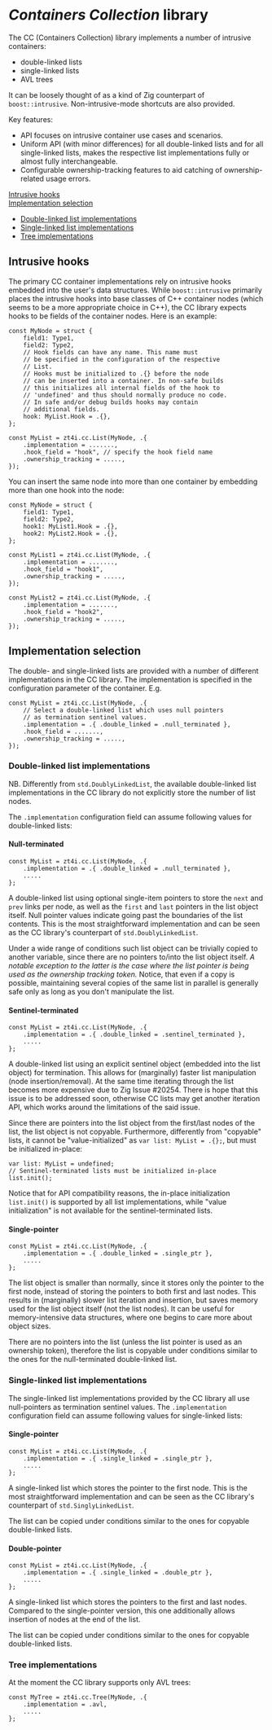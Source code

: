 # _Containers Collection_ library

The CC (Containers Collection) library implements a number of intrusive containers:
- double-linked lists
- single-linked lists
- AVL trees

It can be loosely thought of as a kind of Zig counterpart of `boost::intrusive`.
Non-intrusive-mode shortcuts are also provided.

Key features:
- API focuses on intrusive container use cases and scenarios.
- Uniform API (with minor differences) for all double-linked lists and for all single-linked lists, makes the respective list implementations fully or almost fully interchangeable.
- Configurable ownership-tracking features to aid catching of ownership-related usage errors.

[Intrusive hooks](#intrusive-hooks)  
[Implementation selection](#implementation-selection)
- [Double-linked list implementations](#double-linked-list-implementations)
- [Single-linked list implementations](#single-linked-list-implementations)
- [Tree implementations](#tree-implementations)

## Intrusive hooks

The primary CC container implementations rely on intrusive hooks embedded into the user's data structures. While `boost::intrusive` primarily places the intrusive hooks into base classes of C++ container nodes (which seems to be a more appropriate choice in C++), the CC library expects hooks to be fields of the container nodes. Here is an example:
```
const MyNode = struct {
    field1: Type1,
    field2: Type2,
    // Hook fields can have any name. This name must
    // be specified in the configuration of the respective
    // List.
    // Hooks must be initialized to .{} before the node
    // can be inserted into a container. In non-safe builds
    // this initializes all internal fields of the hook to
    // 'undefined' and thus should normally produce no code.
    // In safe and/or debug builds hooks may contain
    // additional fields.
    hook: MyList.Hook = .{},
};

const MyList = zt4i.cc.List(MyNode, .{
    .implementation = .......,
    .hook_field = "hook", // specify the hook field name
    .ownership_tracking = .....,
});
```

You can insert the same node into more than one container by embedding more than one hook into the node:
```
const MyNode = struct {
    field1: Type1,
    field2: Type2,
    hook1: MyList1.Hook = .{},
    hook2: MyList2.Hook = .{},
};

const MyList1 = zt4i.cc.List(MyNode, .{
    .implementation = .......,
    .hook_field = "hook1",
    .ownership_tracking = .....,
});

const MyList2 = zt4i.cc.List(MyNode, .{
    .implementation = .......,
    .hook_field = "hook2",
    .ownership_tracking = .....,
});
```

## Implementation selection

The double- and single-linked lists are provided with a number of different implementations in the CC library. The implementation is specified in the configuration parameter of the container. E.g.
```
const MyList = zt4i.cc.List(MyNode, .{
    // Select a double-linked list which uses null pointers
    // as termination sentinel values.
    .implementation = .{ .double_linked = .null_terminated },
    .hook_field = .......,
    .ownership_tracking = .....,
});
```

### Double-linked list implementations

NB. Differently from `std.DoublyLinkedList`, the available double-linked list implementations in the CC library do not explicitly store the number of list nodes.

The `.implementation` configuration field can assume following values for double-linked lists:

#### Null-terminated
```
const MyList = zt4i.cc.List(MyNode, .{
    .implementation = .{ .double_linked = .null_terminated },
    .....
};
```
A double-linked list using optional single-item pointers to store the `next` and `prev` links per node, as well as the `first` and `last` pointers in the list object itself. Null pointer values indicate going past the boundaries of the list contents. This is the most straightforward implementation and can be seen as the CC library's counterpart of `std.DoublyLinkedList`.

Under a wide range of conditions such list object can be trivially copied to another variable, since there are no pointers to/into the list object itself. _A notable exception to the latter is the case where the list pointer is being used as the ownership tracking token._ Notice, that even if a copy is possible, maintaining several copies of the same list in parallel is generally safe only as long as you don't manipulate the list.

#### Sentinel-terminated
```
const MyList = zt4i.cc.List(MyNode, .{
    .implementation = .{ .double_linked = .sentinel_terminated },
    .....
};
```
A double-linked list using an explicit sentinel object (embedded into the list object) for termination. This allows for (marginally) faster list manipulation (node insertion/removal). At the same time iterating through the list becomes more expensive due to Zig Issue #20254. There is hope that this issue is to be addressed soon, otherwise CC lists may get another iteration API, which works around the limitations of the said issue.  

Since there are pointers into the list object from the first/last nodes of the list, the list object is not copyable. Furthermore, differently from "copyable" lists, it cannot be "value-initialized" as `var list: MyList = .{};`, but must be initialized in-place:
```
var list: MyList = undefined;
// Sentinel-terminated lists must be initialized in-place
list.init();
```
Notice that for API compatibility reasons, the in-place initialization `list.init()` is supported by all list implementations, while "value initialization" is not available for the sentinel-terminated lists.

#### Single-pointer
```
const MyList = zt4i.cc.List(MyNode, .{
    .implementation = .{ .double_linked = .single_ptr },
    .....
};
```
The list object is smaller than normally, since it stores only the pointer to the first node, instead of storing the pointers to both first and last nodes. This results in (marginally) slower list iteration and insertion, but saves memory used for the list object itself (not the list nodes). It can be useful for memory-intensive data structures, where one begins to care more about object sizes.

There are no pointers into the list (unless the list pointer is used as an ownership token), therefore the list is copyable under conditions similar to the ones for the null-terminated double-linked list.

### Single-linked list implementations

The single-linked list implementations provided by the CC library all use null-pointers as termination sentinel values. The `.implementation` configuration field can assume following values for single-linked lists:

#### Single-pointer
```
const MyList = zt4i.cc.List(MyNode, .{
    .implementation = .{ .single_linked = .single_ptr },
    .....
};
```
A single-linked list which stores the pointer to the first node. This is the most straightforward implementation and can be seen as the CC library's counterpart of `std.SinglyLinkedList`.

The list can be copied under conditions similar to the ones for copyable double-linked lists.

#### Double-pointer
```
const MyList = zt4i.cc.List(MyNode, .{
    .implementation = .{ .single_linked = .double_ptr },
    .....
};
```
A single-linked list which stores the pointers to the first and last nodes. Compared to the single-pointer version, this one additionally allows insertion of nodes at the end of the list.

The list can be copied under conditions similar to the ones for copyable double-linked lists.

### Tree implementations
At the moment the CC library supports only AVL trees:
```
const MyTree = zt4i.cc.Tree(MyNode, .{
    .implementation = .avl,
    .....
};
```
